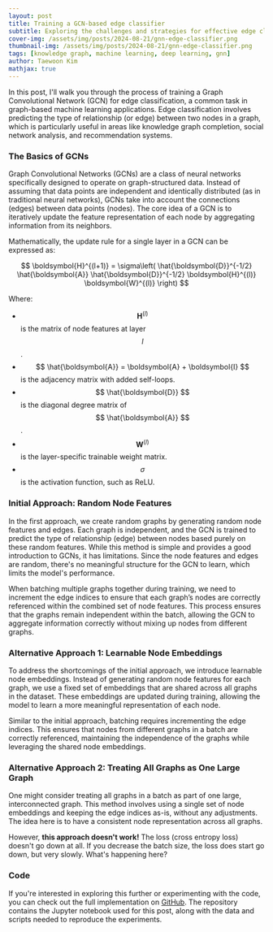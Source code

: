 ```yaml
---
layout: post
title: Training a GCN-based edge classifier
subtitle: Exploring the challenges and strategies for effective edge classification with graph neural networks (GNNs)
cover-img: /assets/img/posts/2024-08-21/gnn-edge-classifier.png
thumbnail-img: /assets/img/posts/2024-08-21/gnn-edge-classifier.png
tags: [knowledge graph, machine learning, deep learning, gnn]
author: Taewoon Kim
mathjax: true
---
```


In this post, I'll walk you through the process of training a Graph Convolutional
Network (GCN) for edge classification, a common task in graph-based machine learning
applications. Edge classification involves predicting the type of relationship (or edge)
between two nodes in a graph, which is particularly useful in areas like knowledge graph
completion, social network analysis, and recommendation systems.

### The Basics of GCNs

Graph Convolutional Networks (GCNs) are a class of neural networks specifically designed
to operate on graph-structured data. Instead of assuming that data points are
independent and identically distributed (as in traditional neural networks), GCNs take
into account the connections (edges) between data points (nodes). The core idea of a GCN
is to iteratively update the feature representation of each node by aggregating
information from its neighbors.

Mathematically, the update rule for a single layer in a GCN can be expressed as:

$$ \boldsymbol{H}^{(l+1)} = \sigma\left( \hat{\boldsymbol{D}}^{-1/2}
\hat{\boldsymbol{A}} \hat{\boldsymbol{D}}^{-1/2} \boldsymbol{H}^{(l)}
\boldsymbol{W}^{(l)} \right) $$

Where:

- $$ \boldsymbol{H}^{(l)} $$ is the matrix of node features at layer $$ l $$.
- $$ \hat{\boldsymbol{A}} = \boldsymbol{A} + \boldsymbol{I} $$ is the adjacency matrix
  with added self-loops.
- $$ \hat{\boldsymbol{D}} $$ is the diagonal degree matrix of $$ \hat{\boldsymbol{A}}
  $$.
- $$ \boldsymbol{W}^{(l)} $$ is the layer-specific trainable weight matrix.
- $$ \sigma $$ is the activation function, such as ReLU.


### Initial Approach: Random Node Features

In the first approach, we create random graphs by generating random node features and
edges. Each graph is independent, and the GCN is trained to predict the type of
relationship (edge) between nodes based purely on these random features. While this
method is simple and provides a good introduction to GCNs, it has limitations. Since the
node features and edges are random, there's no meaningful structure for the GCN to
learn, which limits the model's performance.

When batching multiple graphs together during training, we need to increment the edge
indices to ensure that each graph’s nodes are correctly referenced within the combined
set of node features. This process ensures that the graphs remain independent within the
batch, allowing the GCN to aggregate information correctly without mixing up nodes from
different graphs.

### Alternative Approach 1: Learnable Node Embeddings

To address the shortcomings of the initial approach, we introduce learnable node
embeddings. Instead of generating random node features for each graph, we use a fixed
set of embeddings that are shared across all graphs in the dataset. These embeddings are
updated during training, allowing the model to learn a more meaningful representation of
each node.

Similar to the initial approach, batching requires incrementing the edge indices. This
ensures that nodes from different graphs in a batch are correctly referenced,
maintaining the independence of the graphs while leveraging the shared node embeddings.

### Alternative Approach 2: Treating All Graphs as One Large Graph

One might consider treating all graphs in a batch as part of one large, interconnected
graph. This method involves using a single set of node embeddings and keeping the edge
indices as-is, without any adjustments. The idea here is to have a consistent node
representation across all graphs.

However, **this approach doesn't work!** The loss (cross entropy loss) doesn't go down at
all. If you decrease the batch size, the loss does start go down, but very slowly.
What's happening here?

### Code

If you're interested in exploring this further or experimenting with the code, you can
check out the full implementation on
[GitHub](https://github.com/tae898/gnn-edge-classifier). The repository contains the
Jupyter notebook used for this post, along with the data and scripts needed to reproduce
the experiments.
